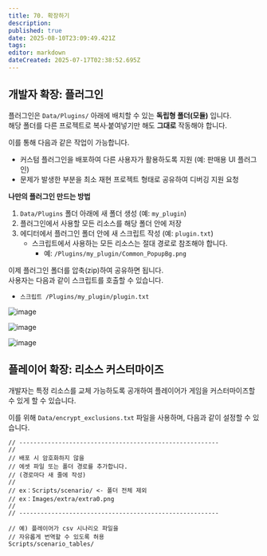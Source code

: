 ```yaml
---
title: 70. 확장하기
description: 
published: true
date: 2025-08-10T23:09:49.421Z
tags: 
editor: markdown
dateCreated: 2025-07-17T02:38:52.695Z
---
```


## 개발자 확장: 플러그인

플러그인은 `Data/Plugins/` 아래에 배치할 수 있는 **독립형 폴더(모듈)** 입니다.  
해당 폴더를 다른 프로젝트로 복사·붙여넣기만 해도 **그대로** 작동해야 합니다.

이를 통해 다음과 같은 작업이 가능합니다.
- 커스텀 플러그인을 배포하여 다른 사용자가 활용하도록 지원 (예: 판매용 UI 플러그인)
- 문제가 발생한 부분을 최소 재현 프로젝트 형태로 공유하여 디버깅 지원 요청

**나만의 플러그인 만드는 방법**

1. `Data/Plugins` 폴더 아래에 새 폴더 생성 (예: `my_plugin`)
2. 플러그인에서 사용할 모든 리소스를 해당 폴더 안에 저장
3. 에디터에서 플러그인 폴더 안에 새 스크립트 작성 (예: `plugin.txt`)
   - 스크립트에서 사용하는 모든 리소스는 절대 경로로 참조해야 합니다.  
     - 예: `/Plugins/my_plugin/Common_PopupBg.png`

이제 플러그인 폴더를 압축(zip)하여 공유하면 됩니다.  
사용자는 다음과 같이 스크립트를 호출할 수 있습니다.  
- `스크립트 /Plugins/my_plugin/plugin.txt`

![image](https://github.com/user-attachments/assets/83ef0abe-69f3-4349-a212-1c5c46b7cd9e)

![image](https://github.com/user-attachments/assets/b72a7434-33dd-494c-83a0-ddc1d2b5b30a)

<img alt="image" src="https://github.com/user-attachments/assets/095ff559-706d-4a77-a435-2f72853aced1" />

## 플레이어 확장: 리소스 커스터마이즈

개발자는 특정 리소스를 교체 가능하도록 공개하여 플레이어가 게임을 커스터마이즈할 수 있게 할 수 있습니다.

이를 위해 `Data/encrypt_exclusions.txt` 파일을 사용하며, 다음과 같이 설정할 수 있습니다.

```
// --------------------------------------------------------
//
// 배포 시 암호화하지 않을
// 에셋 파일 또는 폴더 경로를 추가합니다.
// (경로마다 새 줄에 작성)
//
// ex：Scripts/scenario/ <- 폴더 전체 제외
// ex：Images/extra/extra0.png
//
// --------------------------------------------------------

// 예) 플레이어가 csv 시나리오 파일을
// 자유롭게 번역할 수 있도록 허용
Scripts/scenario_tables/
```
